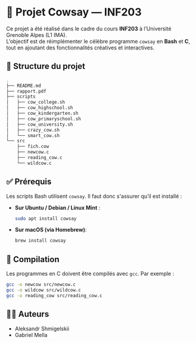 # 🐄 Projet Cowsay — INF203

Ce projet a été réalisé dans le cadre du cours **INF203** à l’Université Grenoble Alpes (L1 IMA).  
L’objectif est de réimplémenter le célèbre programme `cowsay` en **Bash** et **C**, tout en ajoutant des fonctionnalités créatives et interactives.

## 📁 Structure du projet
```bash
.
├── README.md
├── rapport.pdf
├── scripts
│   ├── cow_college.sh
│   ├── cow_highschool.sh
│   ├── cow_kindergarten.sh
│   ├── cow_primaryschool.sh
│   ├── cow_university.sh
│   ├── crazy_cow.sh
│   └── smart_cow.sh
└── src
    ├── fich.cow
    ├── newcow.c
    ├── reading_cow.c
    └── wildcow.c
```

## ✅ Prérequis

Les scripts Bash utilisent `cowsay`. Il faut donc s'assurer qu’il est installé :

- **Sur Ubuntu / Debian / Linux Mint** :
  ```bash
  sudo apt install cowsay
  ```

- **Sur macOS (via Homebrew)**:
  ```bash
  brew install cowsay
  ```
## 🔧 Compilation

Les programmes en C doivent être compilés avec `gcc`. Par exemple :

```bash
gcc -o newcow src/newcow.c
gcc -o wildcow src/wildcow.c
gcc -o reading_cow src/reading_cow.c
```

## 👨‍💻 Auteurs
- Aleksandr Shmigelskii
- Gabriel Mella
